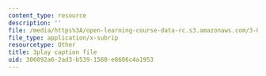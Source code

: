 ```yaml
---
content_type: resource
description: ''
file: /media/https%3A/open-learning-course-data-rc.s3.amazonaws.com/3-054-cellular-solids-structure-properties-and-applications-spring-2015/306092a62ad3b5391560e8606c4a1953_kpbG3L5awgk.srt
file_type: application/x-subrip
resourcetype: Other
title: 3play caption file
uid: 306092a6-2ad3-b539-1560-e8606c4a1953
---
```

